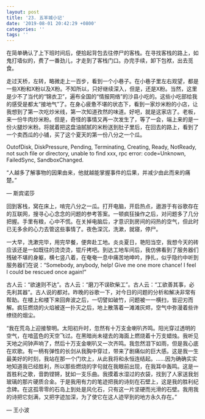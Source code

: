 ```yaml
---
layout: post
title: '23. 五羊城小记'
date: '2019-08-01 20:42:29 +0800'
categories: ''
tags: ''
---
```


在简单确认了上下班时间后，便拾起背包去往停尸的客栈。在寻找客栈的路上，如鬼打墙似的，费了一番劲儿，才走到了客栈门口。办完手续，卸下包袱，出去觅食。



走过天桥，左转，略微走上一百步，看到一个小巷子。在小巷子里左右观望，都是一些X粉和X粉以及X粉。不知所以，只好继续深入，但是，还是X粉。当然，这里是少不了当代的“锦衣卫”，遍布全国的“情报网络”的沙县小吃的。这些小吃部给我的感受是都太“接地气”了。在身心疲惫不堪的状态下，看到一家炒米粉的小店，让我想到了第一次吃炒米线，第一次知道孜然的味道。好吧，就是这家店了。老板，来一份牛肉炒米粉。但是，奇怪的事情又再一次发生了，等了一会，端上来的是一份火腿炒米粉。将就着把这盘油腻腻的米粉送到肚子里后，在回去的路上，看到了一个卖西瓜的小铺，买了这个夏天的第一份八分之一个瓜。



OutofDisk, DiskPressure, Pending, Terminating, Creating, Ready, NotReady, not such file or directory, unable to find xxx, rpc error: code=Unknown, FailedSync, SandboxChanged.



“人越多了解事物的因果由来，他就越能掌握事件的后果，并减少由此而来的痛楚。” 

— 斯宾诺莎



回到客栈，窝在床上，啃完八分之一瓜。打开电脑，开启热点，遨游于有谷歌存在的互联网，搜寻心心念念的问题的参考答案。一顿疯狂操作之后，对问题多了几分把握。手里有粮，心中不慌。在关掉电脑后，才意识到房间的闷热的空气，但此时已无多余的心力去管这些事情了。夜色深沉，洗漱，就寝，停尸。



一大早，洗漱完毕，用完早餐，便奔赴工地。炎炎夏日，艳阳当空，我想今天的砖应该还是一如既往的烫烫烫，锟斤拷吧。到达工地车间后，我仿佛看到了服务器们残破不堪的身躯，横七竖八着，在奄奄一息中痛苦地呻吟，挣扎，似乎隐约中听到服务器们在说：“Somebody, anybody, help! Give me one more chance! I feel I could be rescued once again!”



古人云：“欲速则不达”。古人云：“磨刀不误砍柴工”。古人云：“工欲善其事，必先利其器”。古人说的都对。昨晚的谷歌一下，对今日的问题的分析和解决非常有帮助。在楼上和楼下来回奔波之后，一切譬如破竹，问题被一一横扫，皆迎刃而解。疯狂燃烧的火焰被逐一扑灭之后，地上散落着一滩滩灰烬，空气中弥漫着些许缭绕的烟尘。



“我在荒岛上迎接黎明。太阳初升时，忽然有十万支金喇叭齐鸣。阳光穿过透明的空气，在喑蓝色的天空飞过。在黑暗尚未褪去的海面上燃烧着十万支蜡烛。我听见天地之间钟声响了，然后十万支金喇叭又一次齐鸣。我忽然泪下如雨，但是我心底在欢歌。有一柄有弹性的长剑从我胸中穿过，带来了剧痛似的巨大感。这是我一生最美好的时刻，我站在那一个门坎上，从此我将和永恒连结起。……因为确确实实地知道我已经胜利，所以那些燃烧的字句就在我眼前出现，在我耳中轰鸣。这是一首胜利之歌，音韵铿锵，犹如一支乐曲。我摸着水湿过的衣袋，找到了人家送我划玻璃的那片硬质合金。于是我用有力的笔迹把我的诗刻在石壁上，这是我的胜利纪念碑。在这孤零零的石岛上到处是风化石，只有这一片坚硬而光滑的石壁。我用我的诗把它刻满，又把字迹加深，为了使它在这人迹罕到的地方永久存在。”



— 王小波
